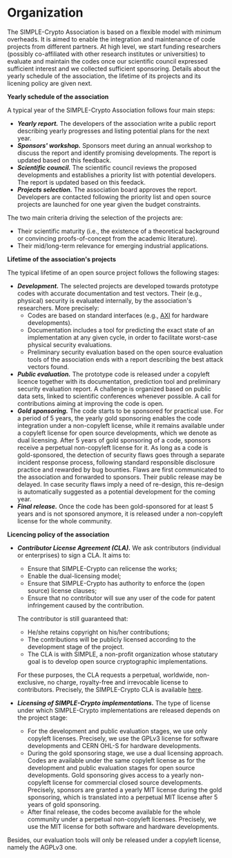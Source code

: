 # Organization 

The SIMPLE-Crypto Association is based on a flexible model with minimum 
overheads. It is aimed to enable the integration and maintenance of code projects from 
different partners. At high level, we
start funding researchers (possibly co-affiliated with 
other research institutes or universities) to evaluate and maintain the
codes once our scientific council expressed sufficient interest and we
collected sufficient sponsoring. Details about the yearly schedule of the association,
the lifetime of its projects and its licening policy are given next.

**Yearly schedule of the association**

A typical year of the SIMPLE-Crypto Association follows four main steps:
* <strong><em>Yearly report.</em></strong> The developers of the association write a public 
report describing yearly progresses and listing potential plans for the next year.   
* <strong><em>Sponsors' workshop.</em></strong> Sponsors meet during an annual workshop to discuss 
the report and identify promising developments. The report is updated based on this feedback.
* <strong><em>Scientific council.</em></strong> The scientific council reviews the proposed developments
and establishes a priority list with potential developers. The report is updated based on this feedack.
* <strong><em>Projects selection.</em></strong> The association board approves the report. 
Developers are contacted following the priority list and open source projects are 
launched for one year given the budget constraints.

The two main criteria driving the selection of the projects are:
* Their scientific maturity (i.e., the existence of a theoretical 
background or convincing proofs-of-concept from the academic literature).
* Their mid/long-term relevance for emerging industrial applications.

**Lifetime of the association's projects**

The typical lifetime of an open source project follows the following stages:
* <strong><em>Development.</em></strong> The selected projects are 
developed towards prototype codes with accurate documentation and test vectors. Their
(e.g., physical) security is evaluated internally, by the association's
researchers. More precisely:
	* Codes are based on standard interfaces (e.g., [AXI](https://en.wikipedia.org/wiki/Advanced_eXtensible_Interface)
for hardware developments). 
	* Documentation includes a tool for predicting the exact state of an implementation at any given cycle, 
in order to facilitate worst-case physical security evaluations.
	* Preliminary security evaluation based on the open source evaluation tools
of the association ends with a report describing the best attack vectors found.
* <strong><em>Public evaluation.</em></strong> The prototype code is released 
under a copyleft licence together with its documentation, prediction tool and
preliminary security evaluation report. A challenge is organized 
based on public data sets, linked to scientific conferences whenever possible.
A call for contributions aiming at improving the code is open.
* <strong><em>Gold sponsoring.</em></strong> The code starts to be sponsored for practical use.
For a period of 5 years, the yearly gold sponsoring enables the code integration under
a non-copyleft license, while it remains available under a copyleft license
for open source developments, which we denote as dual licensing.
After 5 years of gold sponsoring of a code, sponsors receive a perpetual non-copyleft 
license for it. As long as a code is gold-sponsored, the detection of security flaws 
goes through a separate incident response process, following standard responsible
disclosure practice and rewarded by bug bounties.
Flaws are first communicated to the association and forwarded
to sponsors. Their public release may be delayed. In case security flaws imply
a need of re-design, this re-design is automatically suggested as a potential development
for the coming year. 
* <strong><em>Final release.</em></strong> Once the code has been gold-sponsored 
for at least 5 years and is not sponsored anymore, it is released 
under a non-copyleft license for the whole community.

**Licencing policy of the association** 

* <strong><em>Contributor License Agreement (CLA).</em></strong>
We ask contributors (individual or enterprises) to sign a CLA. It aims to:
	* Ensure that SIMPLE-Crypto can relicense the works;
	* Enable the dual-licensing model;
	* Ensure that SIMPLE-Crypto has authority to enforce the (open source) license clauses;
	* Ensure that no contributor will sue any user of the code for patent infringement caused by the contribution.
	
	The contributor is still guaranteed that:
	* He/she retains copyright on his/her contributions;
	* The contributions will be publicly licensed according to the development stage of the project.
	* The CLA is with SIMPLE, a non-profit organization whose statutary goal is to develop open source cryptographic implementations.
	
	For these purposes, the CLA requests a perpetual, worldwide, non-exclusive, no charge, royalty-free and 
	irrevocable license to contributors. Precisely, the SIMPLE-Crypto CLA is available [here](???).

* <strong><em>Licensing of SIMPLE-Crypto implementations.</em></strong> 
The type of license under which SIMPLE-Crypto implementations are released depends on
the project stage:
	* For the development and public evaluation stages, we use only copyleft licenses. Precisely,
	we use the GPLv3 license for software developments and CERN OHL-S for hardware developments.
	* During the gold sponsoring stage, we use a dual licensing approach. Codes are available under the 
	same copyleft license as for the development and public evaluation stages for open source developments. 
	Gold sponsoring gives access to a yearly non-copyleft license for commercial closed source developments.
	Precisely, sponsors are granted a yearly MIT license during the gold sponsoring, which is translated into
	a perpetual MIT license after 5 years of gold sponsoring. 
	* After final release, the codes become available for the whole community
	under a perpetual non-copyleft licenses. Precisely, we use the MIT license for both software and
	hardware developments. 

Besides, our evaluation tools will only be released under a copyleft license, namely the AGPLv3 one.